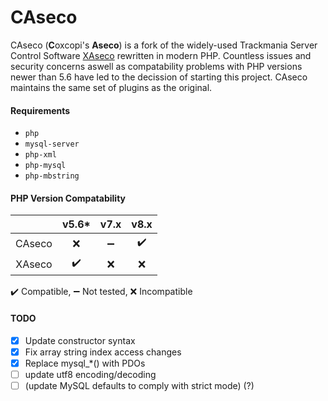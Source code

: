 # CAseco
CAseco (**C**oxcopi's **Aseco**) is a fork of the widely-used Trackmania Server Control Software [XAseco](https://www.xaseco.org/) rewritten in modern PHP.
Countless issues and security concerns aswell as compatability problems with PHP versions newer than 5.6 have led to the decission of starting this project.
CAseco maintains the same set of plugins as the original.

#### Requirements
- `php` 
- `mysql-server`
- `php-xml`
- `php-mysql`
- `php-mbstring`

#### PHP Version Compatability
|        | v5.6* | v7.x | v8.x | 
|:------:|:-----:|:----:|:----:|
| CAseco | ❌   | ➖  | ✔️   |
| XAseco | ✔️   | ❌  | ❌   |

✔️ Compatible, ➖ Not tested, ❌ Incompatible

#### TODO
- [X] Update constructor syntax
- [X] Fix array string index access changes
- [X] Replace mysql_*() with PDOs
- [ ] update utf8 encoding/decoding
- [ ] (update MySQL defaults to comply with strict mode) (?)
